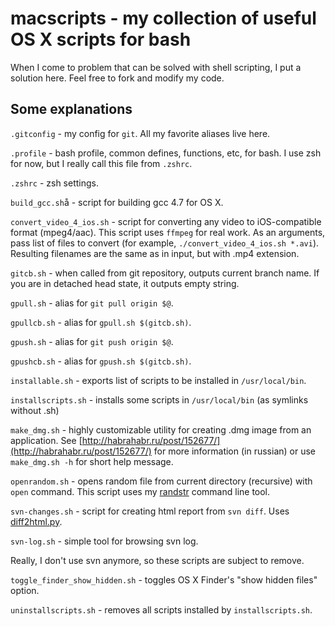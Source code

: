 # macscripts - my collection of useful OS X scripts for bash

When I come to problem that can be solved with shell scripting, I put a solution here. Feel free to fork and modify my code.

## Some explanations

`.gitconfig` - my config for `git`. All my favorite aliases live here.

`.profile` - bash profile, common defines, functions, etc, for bash. I use zsh for now, but I really call this file from `.zshrc`.

`.zshrc` - zsh settings.

`build_gcc.sh`å - script for building gcc 4.7 for OS X.

`convert_video_4_ios.sh` - script for converting any video to iOS-compatible format (mpeg4/aac). This script uses `ffmpeg` for real work. As an arguments, pass list of files to convert (for example, `./convert_video_4_ios.sh *.avi`). Resulting filenames are the same as in input, but with .mp4 extension.

`gitcb.sh` - when called from git repository, outputs current branch name. If you are in detached head state, it outputs empty string.

`gpull.sh` - alias for `git pull origin $@`.

`gpullcb.sh` - alias for `gpull.sh $(gitcb.sh)`.

`gpush.sh` - alias for `git push origin $@`.

`gpushcb.sh` - alias for `gpush.sh $(gitcb.sh)`.

`installable.sh` - exports list of scripts to be installed in `/usr/local/bin`.

`installscripts.sh` - installs some scripts in `/usr/local/bin` (as symlinks without .sh)

`make_dmg.sh` - highly customizable utility for creating .dmg image from an application. See [http://habrahabr.ru/post/152677/](http://habrahabr.ru/post/152677/) for more information (in russian) or use `make_dmg.sh -h` for short help message.

`openrandom.sh` - opens random file from current directory (recursive) with `open` command. This script uses my [randstr](https://github.com/silvansky/randstr) command line tool.

`svn-changes.sh` - script for creating html report from `svn diff`. Uses [diff2html.py](http://wiki.droids-corp.org/index.php/Diff2html).

`svn-log.sh` - simple tool for browsing svn log.

Really, I don't use svn anymore, so these scripts are subject to remove.

`toggle_finder_show_hidden.sh` - toggles OS X Finder's "show hidden files" option.

`uninstallscripts.sh` - removes all scripts installed by `installscripts.sh`.
